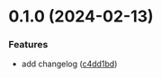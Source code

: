 # 0.1.0 (2024-02-13)


### Features

* add changelog ([c4dd1bd](https://github.com/rettpeel-sas/greetings-ci/commit/c4dd1bd2830d12df08f040784b13fad249bce8a6))



